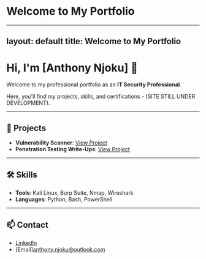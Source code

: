 # Welcome to My Portfolio
---
layout: default
title: Welcome to My Portfolio
---

# Hi, I'm **[Anthony Njoku]** 👋

Welcome to my professional portfolio as an **IT Security Professional**.  

Here, you'll find my projects, skills, and certifications - (SITE STILL UNDER DEVELOPMENT).

---

## 🚀 **Projects**
- **Vulnerability Scanner**: [View Project](https://github.com/yourusername/project1)
- **Penetration Testing Write-Ups**: [View Project](https://github.com/yourusername/project2)

---

## 🛠️ **Skills**
- **Tools**: Kali Linux, Burp Suite, Nmap, Wireshark
- **Languages**: Python, Bash, PowerShell

---

## 📫 **Contact**
- [LinkedIn](https://linkedin.com/in/yourname)
- [Email]anthony.njoku@outlook.com
